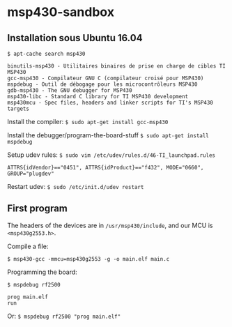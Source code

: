 # msp430-sandbox

## Installation sous Ubuntu 16.04

`$ apt-cache search msp430`
```
binutils-msp430 - Utilitaires binaires de prise en charge de cibles TI MSP430
gcc-msp430 - Compilateur GNU C (compilateur croisé pour MSP430)
mspdebug - Outil de débogage pour les microcontrôleurs MSP430
gdb-msp430 - The GNU debugger for MSP430
msp430-libc - Standard C library for TI MSP430 development
msp430mcu - Spec files, headers and linker scripts for TI's MSP430 targets
```

Install the compiler:
`$ sudo apt-get install gcc-msp430`

Install the debugger/program-the-board-stuff
`$ sudo apt-get install mspdebug`

Setup udev rules:
`$ sudo vim /etc/udev/rules.d/46-TI_launchpad.rules`
```
ATTRS{idVendor}=="0451", ATTRS{idProduct}=="f432", MODE="0660", GROUP="plugdev"
```

Restart udev:
`$ sudo /etc/init.d/udev restart`

## First program
The headers of the devices are in `/usr/msp430/include`, and our MCU is `<msp430g2553.h>`.

Compile a file:

`$ msp430-gcc -mmcu=msp430g2553 -g -o main.elf main.c`

Programming the board:

`$ mspdebug rf2500`
```
prog main.elf
run
```

Or:
`$ mspdebug rf2500 "prog main.elf"`
